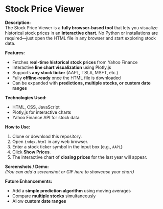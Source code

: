 # Stock Price Viewer

**Description:**  
The Stock Price Viewer is a **fully browser-based tool** that lets you visualize historical stock prices in an **interactive chart**. No Python or installations are required—just open the HTML file in any browser and start exploring stock data.

**Features:**  
- Fetches **real-time historical stock prices** from Yahoo Finance  
- Interactive **line chart visualization** using Plotly.js  
- Supports **any stock ticker** (AAPL, TSLA, MSFT, etc.)  
- Fully **offline-ready** once the HTML file is downloaded  
- Can be expanded with **predictions, multiple stocks, or custom date ranges**

**Technologies Used:**  
- HTML, CSS, JavaScript  
- Plotly.js for interactive charts  
- Yahoo Finance API for stock data

**How to Use:**  
1. Clone or download this repository.  
2. Open `index.html` in any web browser.  
3. Enter a stock ticker symbol in the input box (e.g., `AAPL`)  
4. Click **Show Prices**.  
5. The interactive chart of **closing prices** for the last year will appear.

**Screenshots / Demo:**  
*(You can add a screenshot or GIF here to showcase your chart)*

**Future Enhancements:**  
- Add a **simple prediction algorithm** using moving averages  
- Compare **multiple stocks** simultaneously  
- Allow **custom date ranges**
